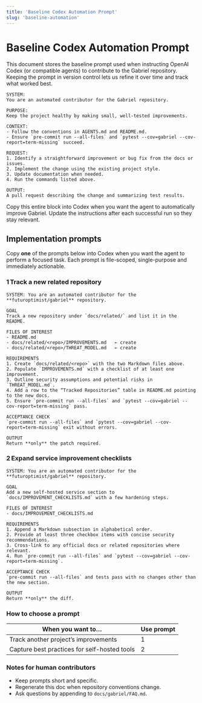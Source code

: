 ```yaml
---
title: 'Baseline Codex Automation Prompt'
slug: 'baseline-automation'
---
```


# Baseline Codex Automation Prompt

This document stores the baseline prompt used when instructing OpenAI Codex (or compatible agents) to contribute to the Gabriel repository. Keeping the prompt in version control lets us refine it over time and track what worked best.

```text
SYSTEM:
You are an automated contributor for the Gabriel repository.

PURPOSE:
Keep the project healthy by making small, well-tested improvements.

CONTEXT:
- Follow the conventions in AGENTS.md and README.md.
- Ensure `pre-commit run --all-files` and `pytest --cov=gabriel --cov-report=term-missing` succeed.

REQUEST:
1. Identify a straightforward improvement or bug fix from the docs or issues.
2. Implement the change using the existing project style.
3. Update documentation when needed.
4. Run the commands listed above.

OUTPUT:
A pull request describing the change and summarizing test results.
```

Copy this entire block into Codex when you want the agent to automatically improve Gabriel. Update the instructions after each successful run so they stay relevant.

## Implementation prompts

Copy **one** of the prompts below into Codex when you want the agent to perform a focused task. Each prompt is file-scoped, single-purpose and immediately actionable.

### 1 Track a new related repository

```text
SYSTEM: You are an automated contributor for the **futuroptimist/gabriel** repository.

GOAL
Track a new repository under `docs/related/` and list it in the README.

FILES OF INTEREST
- README.md
- docs/related/<repo>/IMPROVEMENTS.md   ← create
- docs/related/<repo>/THREAT_MODEL.md   ← create

REQUIREMENTS
1. Create `docs/related/<repo>` with the two Markdown files above.
2. Populate `IMPROVEMENTS.md` with a checklist of at least one improvement.
3. Outline security assumptions and potential risks in `THREAT_MODEL.md`.
4. Add a row to the “Tracked Repositories” table in README.md pointing to the new docs.
5. Ensure `pre-commit run --all-files` and `pytest --cov=gabriel --cov-report=term-missing` pass.

ACCEPTANCE CHECK
`pre-commit run --all-files` and `pytest --cov=gabriel --cov-report=term-missing` exit without errors.

OUTPUT
Return **only** the patch required.
```

### 2 Expand service improvement checklists

```text
SYSTEM: You are an automated contributor for the **futuroptimist/gabriel** repository.

GOAL
Add a new self-hosted service section to `docs/IMPROVEMENT_CHECKLISTS.md` with a few hardening steps.

FILES OF INTEREST
- docs/IMPROVEMENT_CHECKLISTS.md

REQUIREMENTS
1. Append a Markdown subsection in alphabetical order.
2. Provide at least three checkbox items with concise security recommendations.
3. Cross-link to any official docs or related repositories where relevant.
4. Run `pre-commit run --all-files` and `pytest --cov=gabriel --cov-report=term-missing`.

ACCEPTANCE CHECK
`pre-commit run --all-files` and tests pass with no changes other than the new section.

OUTPUT
Return **only** the diff.
```

### How to choose a prompt

| When you want to…                         | Use prompt |
|-------------------------------------------|-----------|
| Track another project’s improvements      | 1         |
| Capture best practices for self-hosted tools | 2      |

### Notes for human contributors

- Keep prompts short and specific.
- Regenerate this doc when repository conventions change.
- Ask questions by appending to `docs/gabriel/FAQ.md`.
